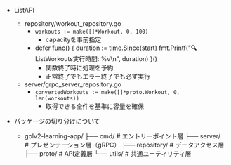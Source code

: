 - ListAPI
  - repository/workout_repository.go
    - `workouts := make([]*Workout, 0, 100)`
      - capacityを事前指定
    - defer func() {
        duration := time.Since(start)
        fmt.Printf("🔍 ListWorkouts実行時間: %v\n", duration)
      }()
      - 関数終了時に処理を予約
      - 正常終了でもエラー終了でも必ず実行
  - server/grpc_server_repository.go
    - `convertedWorkouts := make([]*proto.Workout, 0, len(workouts))`
      - 取得できる全件を基準に容量を確保

- パッケージの切り分けについて
  - golv2-learning-app/
    ├── cmd/           # エントリーポイント層
    ├── server/        # プレゼンテーション層（gRPC）
    ├── repository/    # データアクセス層
    ├── proto/         # API定義層
    └── utils/         # 共通ユーティリティ層
